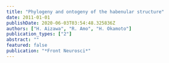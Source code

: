 ```yaml
---
title: "Phylogeny and ontogeny of the habenular structure"
date: 2011-01-01
publishDate: 2020-06-03T03:54:48.325836Z
authors: ["H. Aizawa", "R. Amo", "H. Okamoto"]
publication_types: ["2"]
abstract: ""
featured: false
publication: "*Front Neurosci*"
---
```


